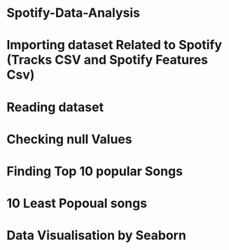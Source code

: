 # Spotify-Data-Analysis
# Importing dataset Related to Spotify (Tracks CSV and Spotify Features Csv)
# Reading dataset
# Checking null Values
# Finding Top 10 popular Songs
# 10 Least Popoual songs
# Data Visualisation by Seaborn

